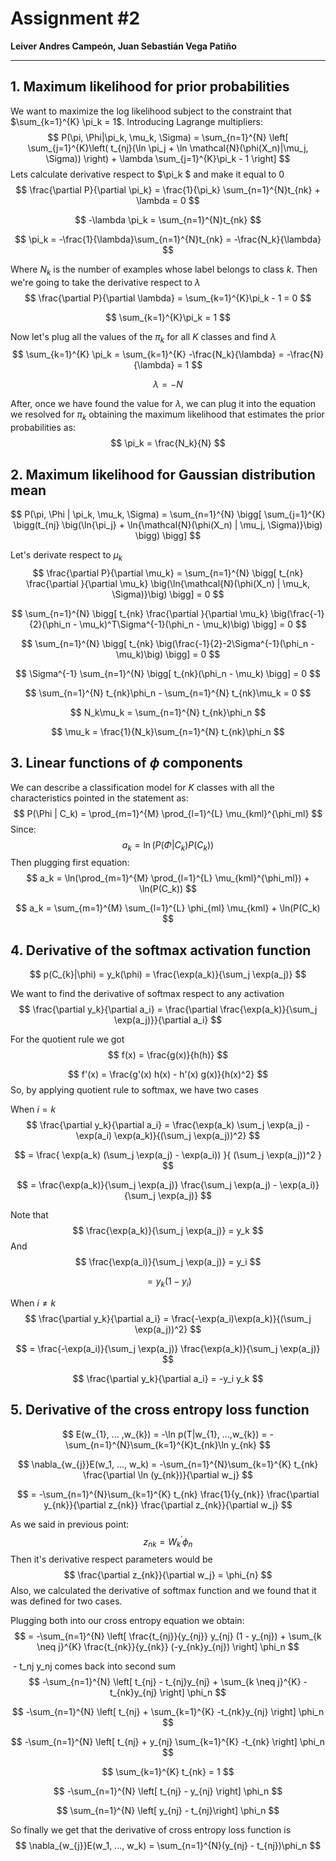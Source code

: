 # Assignment #2

**Leiver Andres Campeón,  Juan Sebastián Vega Patiño**

------



## 1. Maximum likelihood for prior probabilities

We want to maximize the log likelihood subject to the constraint that $\sum_{k=1}^{K} \pi_k = 1$. Introducing Lagrange multipliers:
$$
P(\pi, \Phi|\pi_k, \mu_k, \Sigma) = \sum_{n=1}^{N} \left[ \sum_{j=1}^{K}\left( t_{nj}(\ln \pi_j + \ln \mathcal{N}(\phi(X_n)|\mu_j, \Sigma)) \right) + \lambda \sum_{j=1}^{K}\pi_k - 1 \right]
$$
Lets calculate derivative respect to  $\pi_k $  and make it equal to $0$
$$
\frac{\partial P}{\partial \pi_k} = \frac{1}{\pi_k} \sum_{n=1}^{N}t_{nk} + \lambda = 0
$$

$$
-\lambda \pi_k = \sum_{n=1}^{N}t_{nk}
$$

$$
\pi_k = -\frac{1}{\lambda}\sum_{n=1}^{N}t_{nk} = -\frac{N_k}{\lambda}
$$

Where $N_k$ is the number of examples whose label belongs to class $k$. Then we're going to take the derivative respect to $\lambda$
$$
\frac{\partial P}{\partial \lambda} = \sum_{k=1}^{K}\pi_k - 1 = 0
$$

$$
 \sum_{k=1}^{K}\pi_k  = 1
$$

Now let's plug all the values of the $\pi_k$ for all $K$ classes and find $\lambda$
$$
\sum_{k=1}^{K} \pi_k = \sum_{k=1}^{K} -\frac{N_k}{\lambda} = -\frac{N}{\lambda} = 1
$$

$$
\lambda = -N
$$

After, once we have found the value for $\lambda$, we can plug it into the equation we resolved for $\pi_k$ obtaining the maximum likelihood that estimates the prior probabilities as:
$$
\pi_k = \frac{N_k}{N}
$$

## 2. Maximum likelihood for Gaussian distribution mean 

$$
P(\pi, \Phi | \pi_k, \mu_k, \Sigma) = \sum_{n=1}^{N} \bigg[ \sum_{j=1}^{K} \bigg(t_{nj} \big(\ln{\pi_j}
    + \ln{\mathcal{N}(\phi(X_n) | \mu_j, \Sigma)}\big) \bigg) \bigg]
$$

Let's derivate respect to $\mu_k$
$$
\frac{\partial P}{\partial \mu_k} = \sum_{n=1}^{N} \bigg[ t_{nk} \frac{\partial }{\partial \mu_k}  \big(\ln{\mathcal{N}(\phi(X_n) | \mu_k, \Sigma)}\big) \bigg] = 0
$$

$$
\sum_{n=1}^{N} \bigg[ t_{nk} \frac{\partial }{\partial \mu_k}  \big(\frac{-1}{2}(\phi_n - \mu_k)^T\Sigma^{-1}(\phi_n - \mu_k)\big) \bigg] = 0
$$

$$
\sum_{n=1}^{N} \bigg[ t_{nk} \big(\frac{-1}{2}-2\Sigma^{-1}(\phi_n - \mu_k)\big) \bigg] = 0
$$

$$
\Sigma^{-1} \sum_{n=1}^{N} \bigg[ t_{nk}(\phi_n - \mu_k) \bigg] = 0
$$

$$
\sum_{n=1}^{N} t_{nk}\phi_n - \sum_{n=1}^{N} t_{nk}\mu_k = 0
$$

$$
N_k\mu_k = \sum_{n=1}^{N} t_{nk}\phi_n
$$

$$
\mu_k = \frac{1}{N_k}\sum_{n=1}^{N} t_{nk}\phi_n
$$



## 3. Linear functions of $\phi$ components

We can describe a classification model for $K$ classes with all the characteristics pointed in the statement as:
$$
P(\Phi | C_k) = \prod_{m=1}^{M} \prod_{l=1}^{L} \mu_{kml}^{\phi_ml}
$$
Since:
$$ { }
a_k = \ln(P(\Phi | C_k)P(C_k))
$$
Then plugging first equation:
$$
a_k = \ln(\prod_{m=1}^{M} \prod_{l=1}^{L} \mu_{kml}^{\phi_ml}) + \ln(P(C_k))
$$

$$
a_k = \sum_{m=1}^{M} \sum_{l=1}^{L}  \phi_{ml} \mu_{kml} + \ln(P(C_k)
$$



## 4. Derivative of the softmax activation function

$$
p(C_{k}|\phi) = y_k(\phi) = \frac{\exp(a_k)}{\sum_j \exp(a_j)}
$$

We want to find the derivative of softmax respect to any activation
$$
\frac{\partial y_k}{\partial a_i} = \frac{\partial \frac{\exp(a_k)}{\sum_j \exp(a_j)}}{\partial a_i}
$$

For the quotient rule we got
$$
f(x) = \frac{g(x)}{h(h)}
$$

$$
f'(x) = \frac{g'(x) h(x) - h'(x) g(x)}{h(x)^2}
$$
So, by applying quotient rule to softmax, we have two cases

When $i = k$
$$
\frac{\partial y_k}{\partial a_i} = \frac{\exp(a_k) \sum_j \exp(a_j) - \exp(a_i) \exp(a_k)}{(\sum_j \exp(a_j))^2}
$$

$$
= \frac{ \exp(a_k) (\sum_j \exp(a_j) - \exp(a_i)) }{ (\sum_j \exp(a_j))^2 }
$$

$$
= \frac{\exp(a_k)}{\sum_j \exp(a_j)} \frac{\sum_j \exp(a_j) - \exp(a_i)}{\sum_j \exp(a_j)}
$$

Note that
$$
\frac{\exp(a_k)}{\sum_j \exp(a_j)} = y_k
$$
And
$$
\frac{\exp(a_i)}{\sum_j \exp(a_j)} = y_i
$$

$$
= y_k (1 - y_i)
$$

When $i \neq k$
$$
\frac{\partial y_k}{\partial a_i} = \frac{-\exp(a_i)\exp(a_k)}{(\sum_j \exp(a_j))^2}
$$

$$
= \frac{-\exp(a_i)}{\sum_j \exp(a_j)} \frac{\exp(a_k)}{\sum_j \exp(a_j)}
$$

$$
\frac{\partial y_k}{\partial a_i} = -y_i y_k
$$



## 5. Derivative of the cross entropy loss function

$$
E(w_{1}, ... ,w_{k}) = -\ln p(T|w_{1}, ...,w_{k}) = -\sum_{n=1}^{N}\sum_{k=1}^{K}t_{nk}\ln y_{nk}
$$

$$
\nabla_{w_{j}}E(w_1, ..., w_k) = -\sum_{n=1}^{N}\sum_{k=1}^{K} t_{nk} \frac{\partial \ln (y_{nk})}{\partial w_j}
$$

$$
= -\sum_{n=1}^{N}\sum_{k=1}^{K} t_{nk} \frac{1}{y_{nk}} \frac{\partial y_{nk}}{\partial z_{nk}} \frac{\partial z_{nk}}{\partial w_j}
$$



As we said in previous point:
$$
z_{nk} = W^{'}_k \phi_{n}
$$
Then it's derivative respect parameters would be
$$
\frac{\partial z_{nk}}{\partial w_j} = \phi_{n}
$$
Also, we calculated the derivative of softmax function and we found that it was defined for two cases.

Plugging both into our cross entropy equation we obtain:
$$
= -\sum_{n=1}^{N} \left[ \frac{t_{nj}}{y_{nj}} y_{nj} (1 - y_{nj}) + \sum_{k \neq j}^{K} \frac{t_{nk}}{y_{nk}} (-y_{nk}y_{nj}) \right] \phi_n
$$


​		- t_nj y_nj comes back into second sum
$$
-\sum_{n=1}^{N} \left[ t_{nj} - t_{nj}y_{nj} + \sum_{k \neq j}^{K} -t_{nk}y_{nj} \right] \phi_n
$$

$$
-\sum_{n=1}^{N} \left[ t_{nj} + \sum_{k=1}^{K} -t_{nk}y_{nj} \right] \phi_n
$$

$$
-\sum_{n=1}^{N} \left[ t_{nj} + y_{nj} \sum_{k=1}^{K} -t_{nk} \right] \phi_n
$$

$$
\sum_{k=1}^{K} t_{nk} = 1
$$


$$
-\sum_{n=1}^{N} \left[ t_{nj} - y_{nj} \right] \phi_n
$$

$$
\sum_{n=1}^{N} \left[ y_{nj} - t_{nj}\right] \phi_n
$$

So finally we get that the derivative of cross entropy loss function is
$$
\nabla_{w_{j}}E(w_1, ..., w_k) = \sum_{n=1}^{N}(y_{nj} - t_{nj})\phi_n
$$
